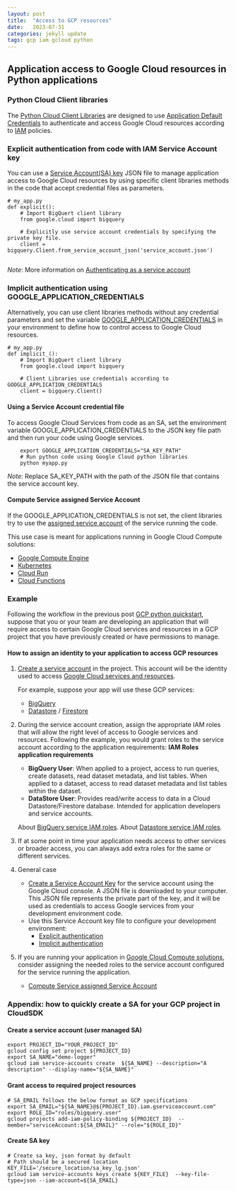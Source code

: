 ```yaml
---
layout: post
title:  "Access to GCP resources"
date:   2023-07-31
categories: jekyll update
tags: gcp iam gcloud python
---
```


## Application access to Google Cloud resources in Python applications
### Python Cloud Client libraries
The [Python Cloud Client Libraries](https://cloud.google.com/python/docs/reference?l=python) are designed to use 
[Application Default Credentials](https://cloud.google.com/docs/authentication/application-default-credentials) to authenticate
and access Google Cloud resources according to [IAM](https://cloud.google.com/iam) policies.

### Explicit authentication from code with IAM Service Account key  
You can use a [Service Account(SA) key](https://cloud.google.com/iam/docs/keys-create-delete) JSON file to manage 
application access to Google Cloud resources by using specific client libraries methods in the code that accept 
credential files as parameters.
 

```pyhton
# my_app.py
def explicit():
    # Import BigQuert client library
    from google.cloud import bigquery
    
    # Explicitly use service account credentials by specifying the private key file.
    client = bigquery.Client.from_service_account_json('service_account.json')
    
```     

*Note*: More information on [Authenticating as a service account](https://cloud.google.com/docs/authentication/production#auth-cloud-explicit-python)

### Implicit authentication using GOOGLE_APPLICATION_CREDENTIALS
Alternatively, you can use  client libraries methods without any credential parameters and set the variable
[GOOGLE_APPLICATION_CREDENTIALS](https://cloud.google.com/docs/authentication/application-default-credentials) in your
environment to define how to control access to Google Cloud resources.

```pyhton
# my_app.py
def implicit_():
    # Import BigQuert client library
    from google.cloud import bigquery
    
    # Client Libraries use credentials according to GOOGLE_APPLICATION_CREDENTIALS 
    client = bigquery.Client()

```        

#### Using a Service Account credential file
To access Google Cloud Services from code as an SA, set the environment variable GOOGLE_APPLICATION_CREDENTIALS to the 
JSON key file path and then run your code using Google services.  

```shell 
    export GOOGLE_APPLICATION_CREDENTIALS="SA_KEY_PATH"
    # Run python code using Google Cloud python libraries
    python myapp.py
```

*Note*: Replace SA_KEY_PATH with the path of the JSON file that contains the service account key.


#### Compute Service assigned Service Account
If the GOOGLE_APPLICATION_CREDENTIALS is not set, the client libraries try to use the 
[assigned service account](https://cloud.google.com/docs/authentication/application-default-credentials#attached-saservice)
of the service running the code.  

This use case is meant for applications running in Google Cloud Compute solutions:  
* [Google Compute Engine](https://cloud.google.com/compute/docs/access/create-enable-service-accounts-for-instances) 
* [Kubernetes](https://cloud.google.com/kubernetes-engine/docs/how-to/workload-identity)
* [Cloud Run](https://cloud.google.com/run/docs/securing/service-identity)
* [Cloud Functions](https://cloud.google.com/functions/docs/securing/function-identity)  

    


### Example
Following the workflow in the previous post  [GCP python quickstart](/blog/jekyll/update/2023/07/27/gcp-python-quickstart), suppose that 
you or your team are developing  an application that will require access to certain Google Cloud services and resources 
in a GCP project that you have previously created or have permissions to manage.

#### How to assign an identity to your application to access GCP resources 

1. [Create a service account](https://cloud.google.com/iam/docs/samples/iam-create-service-account) in the project.
   This account will be the identity used to access [Google Cloud services and resources](https://cloud.google.com/products).  
  
   For example, suppose your app will use these GCP services: 
     * [BigQuery](https://cloud.google.com/bigquery) 
     * [Datastore](https://cloud.google.com/datastore)  / [Firestore](https://cloud.google.com/firestore)

2. During the service account creation, assign the appropriate IAM  roles that will allow the 
right level of access to Google services and resources. 
    Following the example, you would grant roles to the service account according to the application requirements:
   **IAM Roles application requirements**
   * **BigQuery User**: When applied to a project, access to run queries, create datasets, read dataset metadata, and list tables. When applied to a dataset, access to read dataset metadata and list tables within the dataset.
   * **DataStore User**: Provides read/write access to data in a Cloud Datastore/Firestore database. Intended for application developers and service accounts.
   
    About [BigQuery service IAM roles](https://cloud.google.com/bigquery/docs/access-control#bigquery).
    About [Datastore service IAM roles](https://cloud.google.com/datastore/docs/access/iam#iam_roles).

3. If at some point in time your application needs access to other services or broader access, you can always add extra 
roles for the same or different services.

4. General case 
   * [Create a Service Account Key](https://cloud.google.com/iam/docs/creating-managing-service-account-keys#console) 
      for the service account using the Google Cloud console. 
      A JSON file is downloaded to your computer. This JSON file represents the private part of the key, and it will be
      used as credentials to access Google services from your development environment code. 
   * Use this Service Account key file to configure your development environment:      
      * [Explicit authentication](#explicit-authentication-from-code-with-iam-service-account-key)  
      * [Implicit authentication](#implicit-authentication-using-google_application_credentials)

5. If you are running your application in [Google Cloud Compute solutions](https://cloud.google.com/products/compute), 
consider assigning the needed roles to the service account configured for the service running the application.
   * [Compute Service assigned Service Account](#compute-service-assigned-service-account)




### Appendix:  how to quickly create a SA for your GCP project in CloudSDK
#### Create a service account (user managed SA)
```shell
export PROJECT_ID="YOUR_PROJECT_ID"
gcloud config set project ${PROJECT_ID}
export SA_NAME="demo-logger"
gcloud iam service-accounts create  ${SA_NAME} --description="A description" --display-name="${SA_NAME}"
```
#### Grant access to required project resources 
```shell
# SA_EMAIL follows the below format as GCP specifications
export SA_EMAIL="${SA_NAME}@${PROJECT_ID}.iam.gserviceaccount.com"
export ROLE_ID="roles/bigquery.user"
gcloud projects add-iam-policy-binding ${PROJECT_ID}  --member="serviceAccount:${SA_EMAIL}" --role="${ROLE_ID}"
```
#### Create SA key
```shell
# Create sa key, json format by default
# Path should be a secured location 
KEY_FILE='/secure_location/sa_key_lg.json'
gcloud iam service-accounts keys create ${KEY_FILE}  --key-file-type=json --iam-account=${SA_EMAIL}
```
